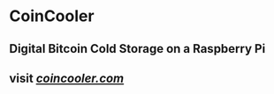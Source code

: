 # CoinCooler
## Digital Bitcoin Cold Storage on a Raspberry Pi
## visit [*coincooler.com*](http://coincooler.com/)